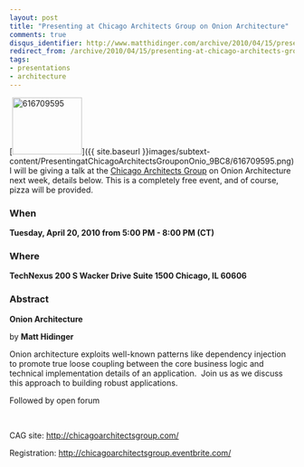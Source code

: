 ```yaml
---
layout: post
title: "Presenting at Chicago Architects Group on Onion Architecture"
comments: true
disqus_identifier: http://www.matthidinger.com/archive/2010/04/15/presenting-at-chicago-architects-group-on-onion-architecture.aspx
redirect_from: /archive/2010/04/15/presenting-at-chicago-architects-group-on-onion-architecture.aspx/
tags: 
- presentations
- architecture
---
```

[<img src="{{ site.baseurl }}images/subtext-content/PresentingatChicagoArchitectsGrouponOnio_9BC8/616709595_thumb.png" title="616709595" alt="616709595" width="123" height="101" />]({{ site.baseurl }}images/subtext-content/PresentingatChicagoArchitectsGrouponOnio_9BC8/616709595.png) I will be giving a talk at the [Chicago Architects Group](http://chicagoarchitectsgroup.com/) on Onion Architecture next week, details below. This is a completely free event, and of course, pizza will be provided.

### When

**Tuesday, April 20, 2010 from 5:00 PM - 8:00 PM (CT)**

### Where

**TechNexus
200 S Wacker Drive
Suite 1500
Chicago, IL 60606**

### Abstract

**Onion Architecture**

by **Matt Hidinger**

Onion architecture exploits well-known patterns like dependency injection to promote true loose coupling between the core business logic and technical implementation details of an application.  Join us as we discuss this approach to building robust applications.

Followed by open forum

 

CAG site: <http://chicagoarchitectsgroup.com/>

Registration: <http://chicagoarchitectsgroup.eventbrite.com/>

 

